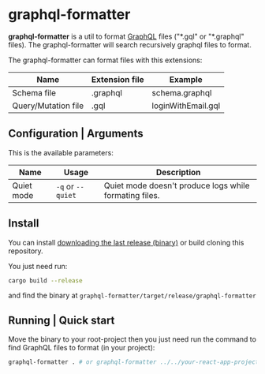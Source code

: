 # graphql-formatter

**graphql-formatter** is a util to format [GraphQL](https://graphql.org) files ("\*.gql" or "\*.graphql" files).
The graphql-formatter will search recursively graphql files to format.

The graphql-formatter can format files with this extensions:

| Name                | Extension file | Example                |
|---------------------|----------------|------------------------|
| Schema file         | .graphql       | schema.graphql         |
| Query/Mutation file | .gql           | loginWithEmail.gql     |

## Configuration | Arguments
This is the available parameters:

| Name        | Usage             | Description                                             |
|-------------|-------------------|---------------------------------------------------------|
| Quiet mode  | `-q` or `--quiet` | Quiet mode doesn't produce logs while formating files.  |

## Install
You can install [downloading the last release (binary)](https://github.com/lucioroadtoglory/graphql-formatter/releases) or build cloning this repository.

You just need run:
```bash
cargo build --release
```

and find the binary at `graphql-formatter/target/release/graphql-formatter`


## Running | Quick start
Move the binary to your root-project then you just need run the command to find GraphQL files to format (in your project):

```bash
graphql-formatter . # or graphql-formatter ../../your-react-app-project
```
